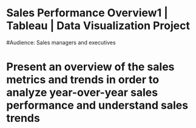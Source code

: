 # Sales Performance Overview1 | Tableau | Data Visualization Project
#Audience: Sales managers and executives
# Present an overview of the sales metrics and trends in order to analyze year-over-year sales performance and understand sales trends
